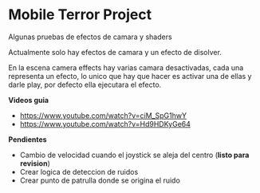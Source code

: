 # Mobile Terror Project
Algunas pruebas de efectos de camara y shaders

Actualmente solo hay efectos de camara y un efecto de disolver.

En la escena camera effects hay varias camara desactivadas, cada una representa un efecto, lo unico que hay que hacer es activar una de ellas y darle play, por defecto ella ejecutara el efecto.

**Videos guia**
* https://www.youtube.com/watch?v=ciM_SpG1hwY
* https://www.youtube.com/watch?v=Hd9HDKyGe64

**Pendientes**
* Cambio de velocidad cuando el joystick se aleja del centro (**listo para revision**)
* Crear logica de deteccion de ruidos
* Crear punto de patrulla donde se origina el ruido